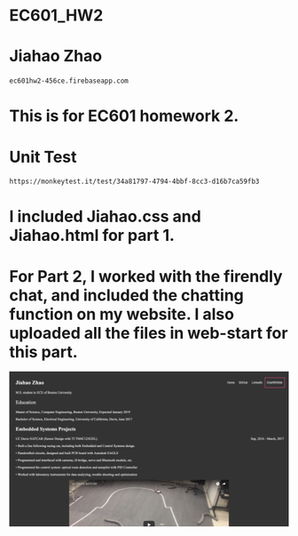 # EC601_HW2
# Jiahao Zhao
    ec601hw2-456ce.firebaseapp.com
# This is for EC601 homework 2. 
# Unit Test
    https://monkeytest.it/test/34a81797-4794-4bbf-8cc3-d16b7ca59fb3
# I included Jiahao.css and Jiahao.html for part 1.
# For Part 2, I worked with the firendly chat, and included the chatting function on my website. I also uploaded all the files in web-start for this part.
![alt text](https://github.com/jhzhaofred/EC601_HW2/blob/master/Preview.png)
